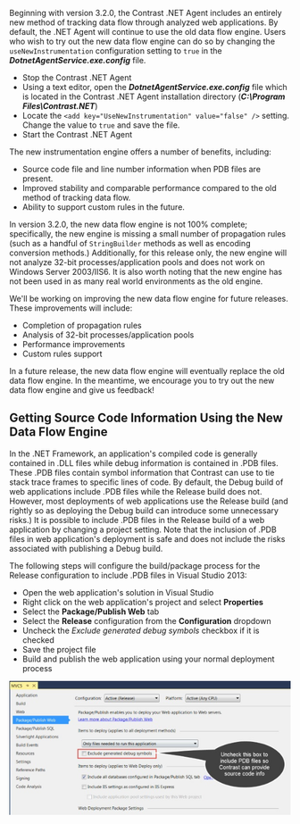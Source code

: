 <!--
title: "Instrumentation .NET Agent Data Flow Engine"
description: "Instrumentation .NET Agent Data Flow Engine"
-->

Beginning with version 3.2.0, the Contrast .NET Agent includes an entirely new method of tracking data flow through analyzed web applications.  By default, the .NET Agent will continue to use the old data flow engine.  Users who wish to try out the new data flow engine can do so by changing the ```useNewInstrumentation``` configuration setting to ```true``` in the ***DotnetAgentService.exe.config*** file.

* Stop the Contrast .NET Agent
* Using a text editor, open the ***DotnetAgentService.exe.config*** file which is located in the Contrast .NET Agent installation directory (***C:\Program Files\Contrast.NET***)
* Locate the ```<add key="UseNewInstrumentation" value="false" />``` setting.  Change the value to ```true``` and save the file.
* Start the Contrast .NET Agent

The new instrumentation engine offers a number of benefits, including: 

* Source code file and line number information when PDB files are present.
* Improved stability and comparable performance compared to the old method of tracking data flow.
* Ability to support custom rules in the future.

In version 3.2.0, the new data flow engine is not 100% complete; specifically, the new engine is missing a small number of propagation rules (such as a handful of ```StringBuilder``` methods as well as encoding conversion methods.)  Additionally, for this release only, the new engine will not analyze 32-bit processes/application pools and does not work on Windows Server 2003/IIS6.  It is also worth noting that the new engine has not been used in as many real world environments as the old engine. 

We'll be working on improving the new data flow engine for future releases.  These improvements will include:

* Completion of propagation rules
* Analysis of 32-bit processes/application pools
* Performance improvements
* Custom rules support

In a future release, the new data flow engine will eventually replace the old data flow engine.  In the meantime, we encourage you to try out the new data flow engine and give us feedback!

## Getting Source Code Information Using the New Data Flow Engine

In the .NET Framework, an application's compiled code is generally contained in .DLL files while debug information is contained in .PDB files.  These .PDB files contain symbol information that Contrast can use to tie stack trace frames to specific lines of code.  By default, the Debug build of web applications include .PDB files while the Release build does not.  However, most deployments of web applications use the Release build (and rightly so as deploying the Debug build can introduce some unnecessary risks.)  It is possible to include .PDB files in the Release build of a web application by changing a project setting.  Note that the inclusion of .PDB files in web application's deployment is safe and does not include the risks associated with publishing a Debug build.  

The following steps will configure the build/package process for the Release configuration to include .PDB files in Visual Studio 2013:

* Open the web application's solution in Visual Studio
* Right click on the web application's project and select **Properties**
* Select the **Package/Publish Web** tab
* Select the **Release** configuration from the **Configuration** dropdown
* Uncheck the *Exclude generated debug symbols* checkbox if it is checked
* Save the project file
* Build and publish the web application using your normal deployment process 

<a href="assets/images/KB3-e14.jpg" rel="lightbox" title="Instrumentation Configuration"><img class="thumbnail" src="assets/images/KB3-e14.jpg"/></a>
